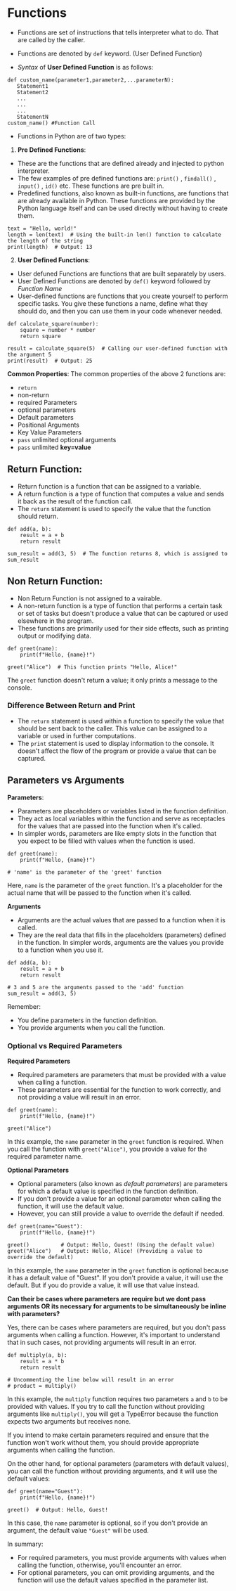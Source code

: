 # Functions 
* Functions are set of instructions that tells interpreter what to do. That are called by the caller. 
* Functions are denoted by `def` keyword. (User Defined Function)

* *Syntax* of **User Defined Function** is as follows:
```
def custom_name(parameter1,parameter2,...parameterN): 
   Statement1
   Statement2
   ...
   ...
   ...
   StatementN
custom_name() #Function Call 
```


* Functions in Python are of two types:

1. **Pre Defined Functions**:

* These are the functions that are defined already and injected to python interpreter.
* The few examples of pre defined functions are: `print()` , `findall()` , `input()` , `id()` etc.
These functions are pre built in. 
* Predefined functions, also known as built-in functions, are functions that are already available in Python. These functions are provided by the Python language itself and can be used directly without having to create them.

```
text = "Hello, world!"
length = len(text)  # Using the built-in len() function to calculate the length of the string
print(length)  # Output: 13

```

2. **User Defined Functions**: 
* User defuned Functions are functions that are built separately by users. 
* User Defined Functions are denoted by `def()` keyword followed by *Function Name*
* User-defined functions are functions that you create yourself to perform specific tasks. You give these functions a name, define what they should do, and then you can use them in your code whenever needed.
```
def calculate_square(number):
    square = number * number
    return square

result = calculate_square(5)  # Calling our user-defined function with the argument 5
print(result)  # Output: 25

```


**Common Properties**:
The common properties of the above 2 functions are: 

* `return`
* non-return
* required Parameters
* optional parameters
* Default parameters
* Positional Arguments
* Key Value Parameters
* `pass` unlimited optional arguments
* `pass` unlimited **key=value**


## Return Function:
* Return function is a function that can be assigned to a variable. 
* A return function is a type of function that computes a value and sends it back as the result of the function call. 
* The `return` statement is used to specify the value that the function should return.

```
def add(a, b):
    result = a + b
    return result

sum_result = add(3, 5)  # The function returns 8, which is assigned to sum_result

```

## Non Return Function:
* Non Return Function is not assigned to a vairable. 
* A non-return function is a type of function that performs a certain task or set of tasks but doesn't produce a value that can be captured or used elsewhere in the program. 
* These functions are primarily used for their side effects, such as printing output or modifying data.

```
def greet(name):
    print(f"Hello, {name}!")

greet("Alice")  # This function prints "Hello, Alice!"
```
The `greet` function doesn't return a value; it only prints a message to the console.

### Difference Between Return and Print

* The `return` statement is used within a function to specify the value that should be sent back to the caller. This value can be assigned to a variable or used in further computations.
* The `print` statement is used to display information to the console. It doesn't affect the flow of the program or provide a value that can be captured.

## Parameters vs Arguments

**Parameters**:

* Parameters are placeholders or variables listed in the function definition. 
* They act as local variables within the function and serve as receptacles for the values that are passed into the function when it's called. 
* In simpler words, parameters are like empty slots in the function that you expect to be filled with values when the function is used.

```
def greet(name):
    print(f"Hello, {name}!")

# 'name' is the parameter of the 'greet' function
```
Here, `name` is the parameter of the `greet` function. It's a placeholder for the actual name that will be passed to the function when it's called.

**Arguments**

* Arguments are the actual values that are passed to a function when it is called. 
* They are the real data that fills in the placeholders (parameters) defined in the function.
In simpler words, arguments are the values you provide to a function when you use it.

```
def add(a, b):
    result = a + b
    return result

# 3 and 5 are the arguments passed to the 'add' function
sum_result = add(3, 5)
```
Remember:

* You define parameters in the function definition.
* You provide arguments when you call the function.

### Optional vs Required Parameters

**Required Parameters**
* Required parameters are parameters that must be provided with a value when calling a function.
* These parameters are essential for the function to work correctly, and not providing a value will result in an error.
```
def greet(name):
    print(f"Hello, {name}!")

greet("Alice")
```
In this example, the `name` parameter in the `greet` function is required. When you call the function with `greet("Alice")`, you provide a value for the required parameter name.

**Optional Parameters** 
* Optional parameters (also known as *default parameters*) are parameters for which a default value is specified in the function definition. 
* If you don't provide a value for an optional parameter when calling the function, it will use the default value. 
* However, you can still provide a value to override the default if needed.

```
def greet(name="Guest"):
    print(f"Hello, {name}!")

greet()          # Output: Hello, Guest! (Using the default value)
greet("Alice")   # Output: Hello, Alice! (Providing a value to override the default)
```
In this example, the `name` parameter in the `greet` function is optional because it has a default value of "Guest". If you don't provide a value, it will use the default. But if you do provide a value, it will use that value instead.

**Can their be cases where parameters are require but we dont pass arguments OR its necessary for arguments to be simultaneously be inline with parameters?**

Yes, there can be cases where parameters are required, but you don't pass arguments when calling a function. However, it's important to understand that in such cases, not providing arguments will result in an error.
```
def multiply(a, b):
    result = a * b
    return result

# Uncommenting the line below will result in an error
# product = multiply()
```
In this example, the `multiply` function requires two parameters `a` and `b` to be provided with values. If you try to call the function without providing arguments like `multiply()`, you will get a TypeError because the function expects two arguments but receives none.

If you intend to make certain parameters required and ensure that the function won't work without them, you should provide appropriate arguments when calling the function.

On the other hand, for optional parameters (parameters with default values), you can call the function without providing arguments, and it will use the default values:

```
def greet(name="Guest"):
    print(f"Hello, {name}!")

greet()  # Output: Hello, Guest!
```
In this case, the `name` parameter is optional, so if you don't provide     an argument, the default value `"Guest"` will be used. 

In summary:

* For required parameters, you must provide arguments with values when calling the function, otherwise, you'll encounter an error.
* For optional parameters, you can omit providing arguments, and the function will use the default values specified in the parameter list.
